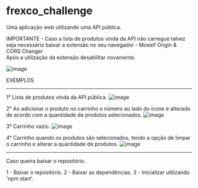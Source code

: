 # frexco_challenge
 Uma aplicação web utilizando uma API pública.

IMPORTANTE - Caso a lista de produtos vinda da API não carregue talvez seja necessário baixar a extensão no seu navegador - Moesif Origin & CORS Changer
<br>
Após a utilização da extensão desabilitar novamente.

![image](https://user-images.githubusercontent.com/62566792/150461553-c43fa0aa-54fa-4240-92f8-5803eecb2b3c.png)


EXEMPLOS
____________________________________________________________

1° Lista de produtos vinda da API pública.
![image](https://user-images.githubusercontent.com/62566792/150461669-245a38fb-0eec-4234-8406-e6ce62b1c9eb.png)


2° Ao adicionar o produto no carrinho o número ao lado do ícone é alterado de acordo com a quantidade de produtos selecionados.
![image](https://user-images.githubusercontent.com/62566792/150461754-60058af3-3796-4b6c-a5bc-b68cee602e1b.png)


3° Carrinho vazio.
![image](https://user-images.githubusercontent.com/62566792/150461820-5bd9bced-562c-4f87-ab5c-3f416127793b.png)


4° Carrinho quando os produtos são selecionados, tendo a opção de limpar o carrinho e alterar a quantidade de produtos.
![image](https://user-images.githubusercontent.com/62566792/150461918-f9ac368b-bea9-4706-a789-6750ede0ee0a.png)


____________________________________________________________

Caso queira baixar o repositório.

1 - Baixar o repositório.
2 - Baixar as dependências.
3 - Inicializar utilizando 'npm start'.

